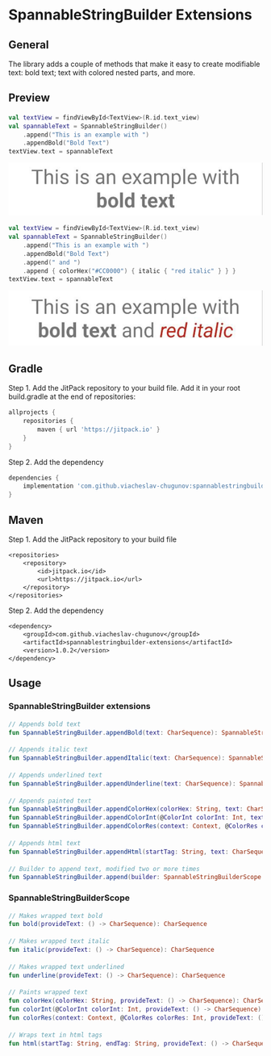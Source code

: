 # SpannableStringBuilder Extensions

## General
The library adds a couple of methods that make it easy to create modifiable text: bold text; text with colored nested parts, and more.

## Preview
```kotlin
val textView = findViewById<TextView>(R.id.text_view)
val spannableText = SpannableStringBuilder()
    .append("This is an example with ")
    .appendBold("Bold Text")
textView.text = spannableText
```

<p align="center">
  <img src="https://github.com/viacheslav-chugunov/spannablestringbuilder-extensions/blob/main/assets/example_1.png" >
</p>

```kotlin
val textView = findViewById<TextView>(R.id.text_view)
val spannableText = SpannableStringBuilder()
    .append("This is an example with ")
    .appendBold("Bold Text")
    .append(" and ")
    .append { colorHex("#CC0000") { italic { "red italic" } } }
textView.text = spannableText
```

<p align="center">
  <img src="https://github.com/viacheslav-chugunov/spannablestringbuilder-extensions/blob/main/assets/example_2.png" >
</p>

## Gradle
Step 1. Add the JitPack repository to your build file. Add it in your root build.gradle at the end of repositories:
```gradle
allprojects {
    repositories {
        maven { url 'https://jitpack.io' }
    }
}
```

Step 2. Add the dependency
```gradle
dependencies {
    implementation 'com.github.viacheslav-chugunov:spannablestringbuilder-extensions:1.0.2'
}
```

## Maven
Step 1. Add the JitPack repository to your build file
```maven
<repositories>
    <repository>
        <id>jitpack.io</id>
        <url>https://jitpack.io</url>
    </repository>
</repositories>
```

Step 2. Add the dependency
```maven
<dependency>
    <groupId>com.github.viacheslav-chugunov</groupId>
    <artifactId>spannablestringbuilder-extensions</artifactId>
    <version>1.0.2</version>
</dependency>
```

## Usage
### SpannableStringBuilder extensions
```kotlin
// Appends bold text
fun SpannableStringBuilder.appendBold(text: CharSequence): SpannableStringBuilder

// Appends italic text
fun SpannableStringBuilder.appendItalic(text: CharSequence): SpannableStringBuilder

// Appends underlined text
fun SpannableStringBuilder.appendUnderline(text: CharSequence): SpannableStringBuilder

// Appends painted text
fun SpannableStringBuilder.appendColorHex(colorHex: String, text: CharSequence): SpannableStringBuilder
fun SpannableStringBuilder.appendColorInt(@ColorInt colorInt: Int, text: CharSequence): SpannableStringBuilder
fun SpannableStringBuilder.appendColorRes(context: Context, @ColorRes colorRes: Int, text: CharSequence): SpannableStringBuilder

// Appends html text
fun SpannableStringBuilder.appendHtml(startTag: String, text: CharSequence, endTag: String): SpannableStringBuilder

// Builder to append text, modified two or more times
fun SpannableStringBuilder.append(builder: SpannableStringBuilderScope.() -> CharSequence): SpannableStringBuilder
```
### SpannableStringBuilderScope
```kotlin
// Makes wrapped text bold
fun bold(provideText: () -> CharSequence): CharSequence

// Makes wrapped text italic
fun italic(provideText: () -> CharSequence): CharSequence

// Makes wrapped text underlined
fun underline(provideText: () -> CharSequence): CharSequence

// Paints wrapped text
fun colorHex(colorHex: String, provideText: () -> CharSequence): CharSequence
fun colorInt(@ColorInt colorInt: Int, provideText: () -> CharSequence): CharSequence
fun colorRes(context: Context, @ColorRes colorRes: Int, provideText: () -> CharSequence): CharSequence

// Wraps text in html tags
fun html(startTag: String, endTag: String, provideText: () -> CharSequence): CharSequence
```
